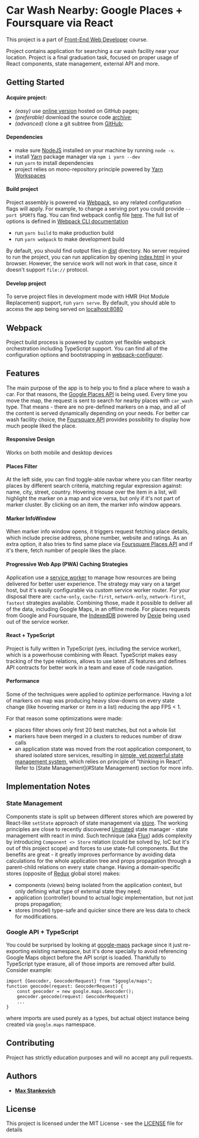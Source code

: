 # Car Wash Nearby: Google Places + Foursquare via React
This project is a part of [Front-End Web Developer](https://www.udacity.com/course/front-end-web-developer-nanodegree--nd001) course.

Project contains application for searching a car wash facility near your location. Project is a final graduation task, focused on proper usage of React components, state management, external API and more.

## Getting Started
#### Acquire project:
- *(easy)* use [online version](https://gavar.github.io/google-front-end-web-developer/react/10/dist/index.html) hosted on GitHub pages;
- *(preferable)* download the source code [archive](https://github.com/gavar/google-front-end-web-developer/releases/download/project%2Fcar-wash-nearby/car-wash-nearby.zip);
- *(advanced)* clone a git subtree from [GitHub](https://github.com/gavar/google-front-end-web-developer/tree/develop/react/10);
    
#### Dependencies
* make sure [NodeJS](https://nodejs.org) installed on your machine by running `node -v`.
* install [Yarn](https://yarnpkg.com/en/) package manager via `npm i yarn --dev`
* run `yarn` to install dependencies
* project relies on mono-repository principle powered by [Yarn Workspaces](https://yarnpkg.com/lang/en/docs/workspaces/)

#### Build project
Project assembly is powered via [Webpack](https://webpack.js.org/), so any related configuration flags will apply. For example, to change a serving port you could provide `--port $PORT$` flag. You can find webpack config file [here](./webpack.config.ts). The full list of options is defined in [Webpack CLI documentation](https://webpack.js.org/api/cli/)
* run `yarn build` to make production build
* run `yarn webpack` to make development build

By default, you should find output files in [dist](./dist) directory.
No server required to run the project, you can run application by opening [index.html](./dist/index.html) in your browser. However, the service work will not work in that case, since it doesn't support `file://` protocol.

#### Develop project
To serve project files in development mode with HMR (Hot Module Replacement) support, run `yarn serve`.
By default, you should able to access the app being served on [localhost:8080](http://localhost:8080)

## Webpack
Project build process is powered by custom yet flexible webpack orchestration including TypeScript support.
You can find all of the configuration options and bootstrapping in [webpack-configurer](./packages/webpack/webpack-configurer.ts).

## Features
The main purpose of the app is to help you to find a place where to wash a car. For that reasons, the [Google Places API](https://developers.google.com/places/web-service) is being used. Every time you move the map, the request is sent to search for nearby places with `car_wash` type. That means - there are no pre-defined markers on a map, and all of the content is served dynamically depending on your needs. For better car wash facility choice, the [Foursquare API](https://developer.foursquare.com/) provides possibility to display how much people liked the place.

#### Responsive Design
Works on both mobile and desktop devices

#### Places Filter
At the left side, you can find toggle-able navbar where you can filter nearby places by different search criteria, matching regular expression against: name, city, street, country. Hovering mouse over the item in a list, will highlight the marker on a map and vice versa, but only if it's not part of marker cluster. By clicking on an item, the marker info window appears.
 
#### Marker InfoWindow
When marker info window opens, it triggers request fetching place details, which include precise address, phone number, website and ratings. As an extra option, it also tries to find same place via [Foursquare Places API](https://developer.foursquare.com/docs/api/venues/search) and if it's there, fetch number of people likes the place.

#### Progressive Web App (PWA) Caching Strategies
Application use a [service worker](./src/sw/sw.ts) to manage how resources are being delivered for better user experience. The strategy may vary on a target host, but it's easily configurable via custom service worker router. For your disposal there are: `cache-only`, `cache-first`, `network-only`, `network-first`, `fastest` strategies available. Combining those, made it possible to deliver all of the data, including Google Maps, in an offline mode. For places requests from Google and Foursquare, the [IndexedDB](https://developer.mozilla.org/en-US/docs/Web/API/IndexedDB_API) powered by [Dexie](http://dexie.org/) being used out of the service worker.
 
#### React + TypeScript
Project is fully written in TypeScript (yes, including the service worker), which is a powerhouse combining with React. TypeScript makes easy tracking of the type relations, allows to use latest JS features and defines API contracts for better work in a team and ease of code navigation.
 
#### Performance
 Some of the techniques were applied to optimize performance.
 Having a lot of markers on map was producing heavy slow-downs on every state change (like hovering marker or item in a list) reducing the app FPS < 1.

For that reason some optimizations were made:
* places filter shows only first 20 best matches, but not a whole list
* markers have been merged in a clusters to reduces number of draw calls
* an application state was moved from the root application component, to shared isolated store services, resulting in [simple, yet powerful state management system](./packages/store), which relies on principle of "thinking in React". Refer to [State Management](#State Management) section for more info.

## Implementation Notes

### State Management
Components state is split up between different stores which are powered by React-like `setState` approach of state management via [store](./packages/store). The working principles are close to recently discovered [Unstated](https://github.com/jamiebuilds/unstated) state manager - state management with react in mind. Such technique (aka [Flux](https://facebook.github.io/flux/)) adds complexity by introducing `Component <> Store` relation (could be solved by, IoC but it's out of this project scope) and forces to use state-full components. But the benefits are great - it greatly improves performance by avoiding data calculations for the whole application tree and props propagation through a parent-child relations on every state change. Having a domain-specific stores (opposite of [Redux](https://redux.js.org/) global store) makes:
* components (views) being isolated from the application context, but only defining what type of external state they need;
* application (controller) bound to actual logic implementation, but not just props propagation;
* stores (model) type-safe and quicker since there are less data to check for modifications.

### Google API + TypeScript
You could be surprised by looking at [google-maps](./packages/google/maps) package since it just re-exporting existing namespace, but it's done specially to avoid referencing Google Maps object before the API script is loaded. Thankfully to TypeScript type erasure, all of those imports are removed after build. Consider example:
```
import {Geocoder, GeocoderRequest} from "$google/maps";
function geocode(request: GeocoderRequest) {
    const geocoder = new google.maps.Geocoder();
    geocoder.geocode(request: GeocoderRequest)
    ...
}
```
where imports are used purely as a types, but actual object instance being created via `google.maps` namespace.

## Contributing
Project has strictly education purposes and will no accept any pull requests.

## Authors
* **[Max Stankevich](https://github.com/gavar)**

## License
This project is licensed under the MIT License - see the [LICENSE](LICENSE.md) file for details
